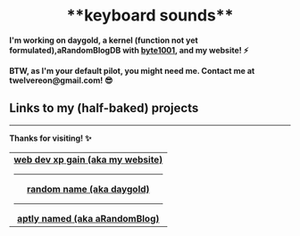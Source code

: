 <div align="center">
 <h1>**keyboard sounds**</h1>
  </div>
  <div>
  <strong><p>I'm working on daygold, a kernel (function not yet formulated),aRandomBlogDB with <a href="https://byte1001.dev" target="_blank">byte1001</a>, and my website! ⚡️</strong></p>
  <strong><p>BTW, as I'm your default pilot, you might need me. Contact me at twelvereon@gmail.com! 😎</p></strong>
<table width="100%">
<tr>
 <h2>Links to my (half-baked) projects</h2>
<td align="center">
<a href="defaultpilot.github.io">
<strong>web dev xp gain (aka my website)</strong>
 </a>
 <hr>
<a href="https://github.com/defaultpilot/daygold">
<strong>random name (aka daygold)</strong>
</a>
 <hr>
<a href="https://github.com/byte1001/aRandomBlog">
<strong>aptly named (aka aRandomBlog)</strong>
</a>
</tr>
<hr>
 <strong><p>Thanks for visiting! ✨</p></strong>
</div>
